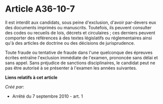 # Article A36-10-7

Il est interdit aux candidats, sous peine d'exclusion, d'avoir par-devers eux des documents imprimés ou manuscrits.
Toutefois, ils peuvent consulter des codes ou recueils de lois, décrets et circulaires ; ces derniers peuvent comporter des
références à des textes législatifs ou réglementaires ainsi qu'à des articles de doctrine ou des décisions de jurisprudence. 

Toute fraude ou tentative de fraude dans l'une quelconque des épreuves écrites entraîne l'exclusion immédiate de l'examen,
prononcée sans délai et sans appel. Sans préjudice de sanctions disciplinaires, le candidat peut ne pas être autorisé à se
présenter à l'examen les années suivantes.

**Liens relatifs à cet article**

_Créé par_:

  - Arrêté du 7 septembre 2010 - art. 1
